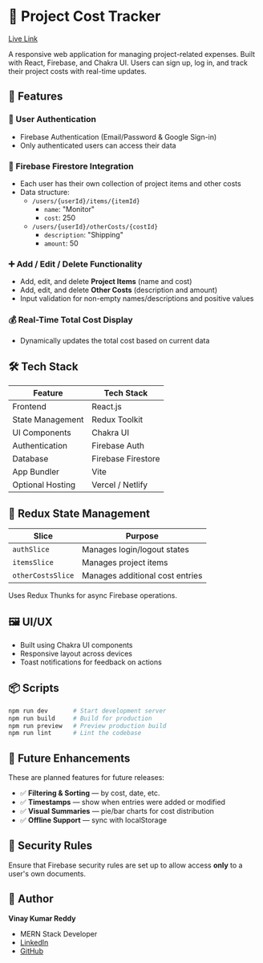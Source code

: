 # 💼 Project Cost Tracker 

[Live Link](https://project-cost-estimater.onrender.com)

A responsive web application for managing project-related expenses. Built with React, Firebase, and Chakra UI. Users can sign up, log in, and track their project costs with real-time updates.

## 🚀 Features

### 🔐 User Authentication

- Firebase Authentication (Email/Password & Google Sign-in)
- Only authenticated users can access their data

### 💾 Firebase Firestore Integration

- Each user has their own collection of project items and other costs
- Data structure:
  - `/users/{userId}/items/{itemId}`
    - `name`: "Monitor"
    - `cost`: 250
  - `/users/{userId}/otherCosts/{costId}`
    - `description`: "Shipping"
    - `amount`: 50

### ➕ Add / Edit / Delete Functionality

- Add, edit, and delete **Project Items** (name and cost)
- Add, edit, and delete **Other Costs** (description and amount)
- Input validation for non-empty names/descriptions and positive values

### 💰 Real-Time Total Cost Display

- Dynamically updates the total cost based on current data

## 🛠️ Tech Stack

| Feature          | Tech Stack         |
| ---------------- | ------------------ |
| Frontend         | React.js           |
| State Management | Redux Toolkit      |
| UI Components    | Chakra UI          |
| Authentication   | Firebase Auth      |
| Database         | Firebase Firestore |
| App Bundler      | Vite               |
| Optional Hosting | Vercel / Netlify   |

## 🧠 Redux State Management

| Slice             | Purpose                         |
| ----------------- | ------------------------------- |
| `authSlice`       | Manages login/logout states     |
| `itemsSlice`      | Manages project items           |
| `otherCostsSlice` | Manages additional cost entries |

Uses Redux Thunks for async Firebase operations.

## 🖼️ UI/UX

- Built using Chakra UI components
- Responsive layout across devices
- Toast notifications for feedback on actions

## 📦 Scripts

```bash
npm run dev       # Start development server
npm run build     # Build for production
npm run preview   # Preview production build
npm run lint      # Lint the codebase
```

## 🧩 Future Enhancements

These are planned features for future releases:

- ✅ **Filtering & Sorting** — by cost, date, etc.
- ✅ **Timestamps** — show when entries were added or modified
- ✅ **Visual Summaries** — pie/bar charts for cost distribution
- ✅ **Offline Support** — sync with localStorage

## 🔐 Security Rules

Ensure that Firebase security rules are set up to allow access **only** to a user's own documents.

## 👤 Author

**Vinay Kumar Reddy**

- MERN Stack Developer
- [LinkedIn](https://in.linkedin.com/in/vinay-kumar-reddy-mangalampenta-7590001b6)
- [GitHub](https://github.com/vinayKumarReddy-mangalampenta)



